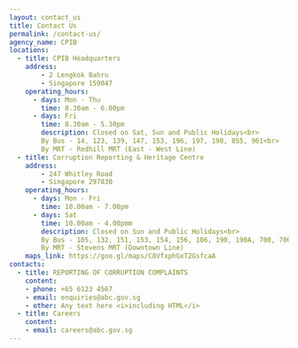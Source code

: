 ```yaml
---
layout: contact_us
title: Contact Us
permalink: /contact-us/
agency_name: CPIB
locations:
  - title: CPIB Headquarters
    address:
        - 2 Lengkok Bahru
        - Singapore 159047
    operating_hours:
      - days: Mon - Thu
        time: 8.30am - 6.00pm
      - days: Fri
        time: 8.30am - 5.30pm
        description: Closed on Sat, Sun and Public Holidays<br>
        By Bus - 14, 123, 139, 147, 153, 196, 197, 198, 855, 961<br>
        By MRT - Redhill MRT (East - West Line)
  - title: Corruption Reporting & Heritage Centre
    address:
        - 247 Whitley Road
        - Singapore 297830
    operating_hours:
      - days: Mon - Fri
        time: 10.00am - 7.00pm
      - days: Sat
        time: 10.00am - 4.00pmm
        description: Closed on Sun and Public Holidays<br>
        By Bus - 105, 132, 151, 153, 154, 156, 186, 190, 190A, 700, 700A, 960, 971E, 972, 972A<br>
        By MRT - Stevens MRT (Downtown Line)
    maps_link: https://goo.gl/maps/C8VfxphGxT2GsfcaA
contacts:
  - title: REPORTING OF CORRUPTION COMPLAINTS
    content:
    - phone: +65 6123 4567
    - email: enquiries@abc.gov.sg
    - other: Any text here <i>including HTML</i>
  - title: Careers
    content:
    - email: careers@abc.gov.sg
---
```

